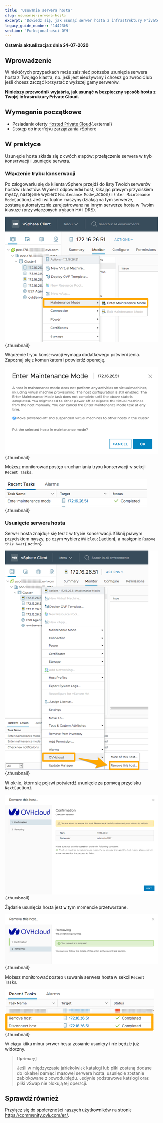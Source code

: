 ```yaml
---
title: 'Usuwanie serwera hosta'
slug: usuwanie-serwera-hosta
excerpt: 'Dowiedz się, jak usunąć serwer hosta z infrastruktury Private Cloud'
legacy_guide_number: '1442308'
section: 'Funkcjonalności OVH'
---
```


**Ostatnia aktualizacja z dnia 24-07-2020**

## Wprowadzenie

W niektórych przypadkach może zaistnieć potrzeba usunięcia serwera hosta z Twojego klastra, np. jeśli jest nieużywany i chcesz go zwrócić lub jeśli chcesz zacząć korzystać z wyższej gamy serwerów. 

**Niniejszy przewodnik wyjaśnia, jak usunąć w bezpieczny sposób hosta z Twojej infrastruktury Private Cloud.**

## Wymagania początkowe

* Posiadanie oferty [Hosted Private Cloud](https://www.ovhcloud.com/pl/enterprise/products/hosted-private-cloud/){.external}
* Dostęp do interfejsu zarządzania vSphere


## W praktyce

Usunięcie hosta składa się z dwóch etapów: przełączenie serwera w tryb konserwacji i usunięcie serwera.

### Włączenie trybu konserwacji

Po zalogowaniu się do klienta vSphere przejdź do listy Twoich serwerów hostów i klastrów. Wybierz odpowiedni host, klikając prawym przyciskiem myszy, następnie wybierz `Maintenance Mode`{.action} i `Enter Maintenance Mode`{.action}. Jeśli wirtualne maszyny działają na tym serwerze, zostaną automatycznie zarejestrowane na innym serwerze hosta w Twoim klastrze (przy włączonych trybach HA i DRS).

![Włączenie trybu konserwacja](images/removehost01.png){.thumbnail}

Włączenie trybu konserwacji wymaga dodatkowego potwierdzenia. Zapoznaj się z komunikatem i potwierdź operację.

![Potwierdzenie trybu konserwacji](images/removehost02.png){.thumbnail}


Możesz monitorować postęp uruchamiania trybu konserwacji w sekcji `Recent Tasks`.

![Monitoring trybu konserwacji](images/removehost03.png){.thumbnail}


### Usunięcie serwera hosta

Serwer hosta znajduje się teraz w trybie konserwacji. Kliknij prawym przyciskiem myszy, po czym wybierz `OVHcloud`{.action}, a następnie `Remove this host`{.action}

![Usuń serwer hosta](images/removehost04.png){.thumbnail}

W oknie, które się pojawi potwierdź usunięcie za pomocą przycisku `Next`{.action}.

![Potwierdzenie usunięcia hosta](images/removehost05.png){.thumbnail}

Żądanie usunięcia hosta jest w tym momencie przetwarzane.

![Potwierdzenie usunięcia hosta](images/removehost06.png){.thumbnail}

Możesz monitorować postęp usuwania serwera hosta w sekcji `Recent Tasks`.

![Zadanie monitorowania usunięcia hosta](images/removehost07.png){.thumbnail}

W ciągu kilku minut serwer hosta zostanie usunięty i nie będzie już widoczny. 

> [!primary]
>
> Jeśli w międzyczasie jakiekolwiek katalogi lub pliki zostaną dodane do lokalnej pamięci masowej serwera hosta, usunięcie zostanie zablokowane z powodu błędu. Jedynie podstawowe katalogi oraz pliki vSwap nie blokują tej operacji.
> 


## Sprawdź również

Przyłącz się do społeczności naszych użytkowników na stronie <https://community.ovh.com/en/>.
